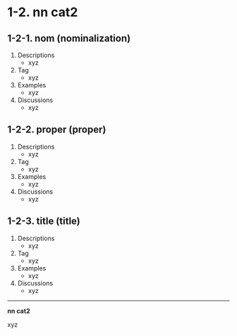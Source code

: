 # 1-2\. nn cat2

## 1-2-1\. nom (nominalization)

1. Descriptions
    - xyz
2. Tag
    - xyz
3. Examples
    - xyz
4. Discussions
    - xyz

## 1-2-2\. proper (proper)

1. Descriptions
    - xyz
2. Tag
    - xyz
3. Examples
    - xyz
4. Discussions
    - xyz

## 1-2-3\. title (title)

1. Descriptions
    - xyz
2. Tag
    - xyz
3. Examples
    - xyz
4. Discussions
    - xyz

---

**nn cat2**

xyz
